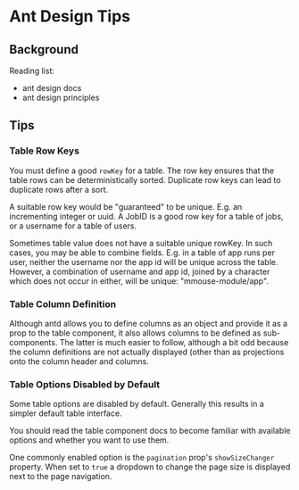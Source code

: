 ---
---

# Ant Design Tips

## Background

Reading list:

- ant design docs
- ant design principles

## Tips

### Table Row Keys

You must define a good `rowKey` for a table. The row key ensures that the table rows can be deterministically sorted. Duplicate row keys can lead to duplicate rows after a sort.

A suitable row key would be "guaranteed" to be unique. E.g. an incrementing integer or uuid. A JobID is a good row key for a table of jobs, or a username for a table of users.

Sometimes table value does not have a suitable unique rowKey. In such cases, you may be able to combine fields. E.g. in a table of app runs per user, neither the username nor the app id will be unique across the table. However, a combination of username and app id, joined by a character which does not occur in either, will be unique: "mmouse-module/app".

### Table Column Definition

Although antd allows you to define columns as an object and provide it as a prop to the table component, it also allows columns to be defined as sub-components. The latter is much easier to follow, although a bit odd because the column definitions are not actually displayed (other than as projections onto the column header and columns.

### Table Options Disabled by Default

Some table options are disabled by default. Generally this results in a simpler default table interface.

You should read the table component docs to become familiar with available options and whether you want to use them.

One commonly enabled option is the `pagination` prop's `showSizeChanger` property. When set to `true` a dropdown to change the page size is displayed next to the page navigation.
